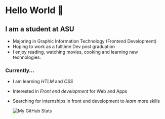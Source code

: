 # Hello World 👋

## I am a student at ASU
  - Majoring in Graphic Information Technology (Frontend Development)
  - Hoping to work as a fulltime Dev post graduation
  - I enjoy reading, watching movies, cooking and learning new technologies.

### Currently...
  - I am learning *HTLM* and *CSS*
  - Interested in *Front end development* for Web and Apps
  - Searching for internships in front end development to *learn* more skills


    ![My GitHub Stats](https://github-readme-stats.vercel.app/api?username=lnokoro&show_icons=true&hide_title=true)

<!--
**lnokoro/lnokoro** is a ✨ _special_ ✨ repository because its `README.md` (this file) appears on your GitHub profile.

Here are some ideas to get you started:

- 🔭 I’m currently working on ...
- 🌱 I’m currently learning ...
- 👯 I’m looking to collaborate on ...
- 🤔 I’m looking for help with ...
- 💬 Ask me about ...
- 📫 How to reach me: ...
- 😄 Pronouns: ...
- ⚡ Fun fact: ...
-->
